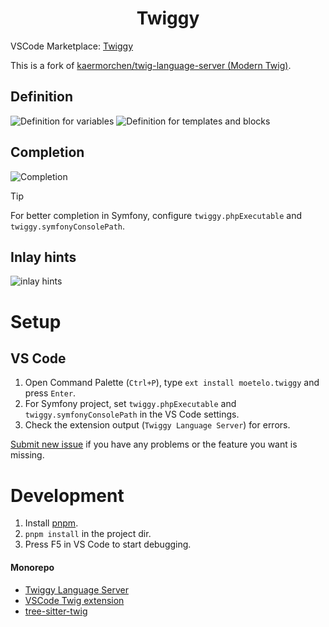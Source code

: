 <p>
  <h1 align="center">Twiggy</h1>
</p>

VSCode Marketplace: [Twiggy](https://marketplace.visualstudio.com/items?itemName=moetelo.twiggy)

This is a fork of [kaermorchen/twig-language-server (Modern Twig)](https://github.com/kaermorchen/twig-language-server).

## Definition
![Definition for variables](https://github.com/moetelo/twiggy/assets/17011936/e24c1d26-1606-4354-a5b4-9d28976c983b)
![Definition for templates and blocks](https://github.com/moetelo/twiggy/assets/17011936/d192a359-d2c1-471b-bd08-79c847cfeb9e)

## Completion
![Completion](https://github.com/moetelo/twiggy/assets/17011936/b5a7b411-b7c3-4411-b4bb-c3a244dc71f6)

> [!TIP]
> For better completion in Symfony, configure `twiggy.phpExecutable` and `twiggy.symfonyConsolePath`.

## Inlay hints
![inlay hints](https://github.com/moetelo/twiggy/assets/17011936/ae833425-06e9-4c55-84d2-47b152bae51a)

# Setup
## VS Code
1. Open Command Palette (`Ctrl+P`), type `ext install moetelo.twiggy` and press `Enter`.
1. For Symfony project, set `twiggy.phpExecutable` and `twiggy.symfonyConsolePath` in the VS Code settings.
1. Check the extension output (`Twiggy Language Server`) for errors.

[Submit new issue](https://github.com/moetelo/twiggy/issues/new) if you have any problems or the feature you want is missing.


# Development
1. Install [pnpm](https://pnpm.io/installation).
1. `pnpm install` in the project dir.
1. Press F5 in VS Code to start debugging.

#### Monorepo
- [Twiggy Language Server](packages/language-server/)
- [VSCode Twig extension](packages/vscode/)
- [tree-sitter-twig](packages/tree-sitter-twig/)
